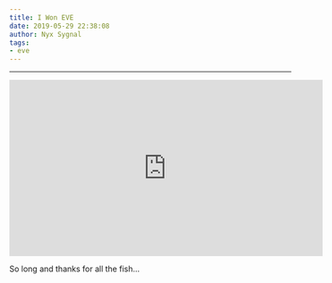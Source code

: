 ```yaml
---
title: I Won EVE
date: 2019-05-29 22:38:08
author: Nyx Sygnal
tags:
- eve
---
```

***

<iframe width="560" height="315" src="https://www.youtube.com/embed/hR-CePbkuLQ" frameborder="0" allow="accelerometer; autoplay; encrypted-media; gyroscope; picture-in-picture" allowfullscreen></iframe>

So long and thanks for all the fish...